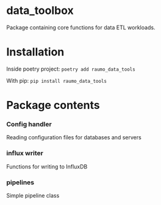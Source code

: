 # data_toolbox
Package containing core functions for data ETL workloads.

# Installation
Inside poetry project:
`poetry add raumo_data_tools`

With pip:
`pip install raumo_data_tools`

# Package contents
### Config handler
Reading configuration files for databases and servers

### influx writer
Functions for writing to InfluxDB

### pipelines
Simple pipeline class
